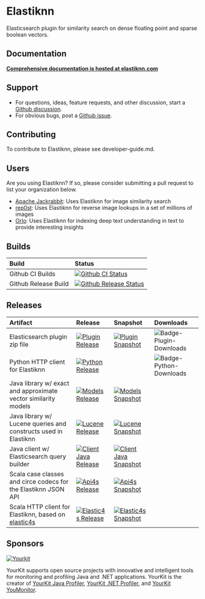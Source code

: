 # Elastiknn

Elasticsearch plugin for similarity search on dense floating point and sparse boolean vectors.

## Documentation

**[Comprehensive documentation is hosted at elastiknn.com](https://elastiknn.com)**

## Support

- For questions, ideas, feature requests, and other discussion, start a [Github discussion](https://github.com/alexklibisz/elastiknn/discussions).
- For obvious bugs, post a [Github issue](https://github.com/alexklibisz/elastiknn/issues).

## Contributing

To contribute to Elastiknn, please see developer-guide.md.

## Users

Are you using Elastiknn? If so, please consider submitting a pull request to list your organization below.

- [Apache Jackrabbit](https://jackrabbit.apache.org): Uses Elastiknn for image similarity search
- [rep0st](https://github.com/ReneHollander/rep0st): Uses Elastiknn for reverse image lookups in a set of millions of images
- [Orlo](https://orlo.tech): Uses Elastiknn for indexing deep text understanding in text to provide interesting insights

## Builds

|Build|Status|
|:--|:--|
|Github CI Builds       |[![Github CI Status][Badge-Github-CI]][Link-Github-CI]               |
|Github Release Build   |[![Github Release Status][Badge-Github-Release]][Link-Github-Release]|

## Releases

|Artifact|Release|Snapshot|Downloads|
|:--|:--|:--|:--|
|Elasticsearch plugin zip file                                                                | [![Plugin Release][Badge-Plugin-Release]][Link-Plugin-Release]          | [![Plugin Snapshot][Badge-Plugin-Snapshot]][Link-Plugin-Snapshot]            | ![Badge-Plugin-Downloads] |
|Python HTTP client for Elastiknn                                                             | [![Python Release][Badge-Python-Release]][Link-Python-Release]          |                                                                              | ![Badge-Python-Downloads] |
|Java library w/ exact and approximate vector similarity models                               | [![Models Release][Badge-Models-Release]][Link-Models-Release]          | [![Models Snapshot][Badge-Models-Snapshot]][Link-Models-Snapshot]            |                           |
|Java library w/ Lucene queries and constructs used in Elastiknn                              | [![Lucene Release][Badge-Lucene-Release]][Link-Lucene-Release]          | [![Lucene Snapshot][Badge-Lucene-Snapshot]][Link-Lucene-Snapshot]            |                           |
|Java client w/ Elasticsearch query builder                              | [![Client Java Release][Badge-Client-Java-Release]][Link-Client-Java-Release]          | [![Client Java Snapshot][Badge-Client-Java-Snapshot]][Link-Client-Java-Snapshot]            |                           |
|Scala case classes and circe codecs for the Elastiknn JSON API                               | [![Api4s Release][Badge-Api4s-Release]][Link-Api4s-Release]        	| [![Api4s Snapshot][Badge-Api4s-Snapshot]][Link-Api4s-Snapshot]               |                           |
|Scala HTTP client for Elastiknn, based on [elastic4s](https://github.com/sksamuel/elastic4s) | [![Elastic4s Release][Badge-Elastic4s-Release]][Link-Elastic4s-Release] | [![Elastic4s Snapshot][Badge-Elastic4s-Snapshot]][Link-Elastic4s-Snapshot]   |                           |

## Sponsors

[![Yourkit](https://www.yourkit.com/images/yklogo.png)](https://www.yourkit.com/)

YourKit supports open source projects with innovative and intelligent tools for monitoring and profiling Java and .NET applications.
YourKit is the creator of [YourKit Java Profiler](https://www.yourkit.com/java/profiler/), [YourKit .NET Profiler](https://www.yourkit.com/.net/profiler/), and [YourKit YouMonitor](https://www.yourkit.com/youmonitor/).

<!-- Links -->

[Link-Github-CI]: https://github.com/alexklibisz/elastiknn/actions?query=workflow%3ACI
[Badge-Github-CI]: https://img.shields.io/github/workflow/status/alexklibisz/elastiknn/CI?style=for-the-badge "Github CI Workflow"

[Link-Github-Release]: https://github.com/alexklibisz/elastiknn/actions?query=workflow%3ARelease
[Badge-Github-Release]: https://img.shields.io/github/workflow/status/alexklibisz/elastiknn/Release?style=for-the-badge "Github Release Workflow"

[Link-Plugin-Release]: https://github.com/alexklibisz/elastiknn/releases/latest
[Badge-Plugin-Release]: https://img.shields.io/github/v/release/alexklibisz/elastiknn?style=flat-square "Plugin Release"
[Link-Plugin-Snapshot]: https://github.com/alexklibisz/elastiknn/releases
[Badge-Plugin-Snapshot]: https://img.shields.io/github/v/release/alexklibisz/elastiknn?include_prereleases&style=flat-square "Plugin Snapshot"
[Badge-Plugin-Downloads]: https://img.shields.io/github/downloads/alexklibisz/elastiknn/total?style=flat-square

[Link-Python-Release]: https://pypi.org/project/elastiknn-client/
[Badge-Python-Release]: https://img.shields.io/pypi/v/elastiknn-client?style=flat-square "Python Release"
[Badge-Python-Downloads]: https://img.shields.io/pypi/dm/elastiknn-client?style=flat-square

[Badge-Models-Release]: https://img.shields.io/nexus/r/com.klibisz.elastiknn/models?server=http%3A%2F%2Foss.sonatype.org&style=flat-square "models release"
[Badge-Models-Snapshot]: https://img.shields.io/nexus/s/com.klibisz.elastiknn/models?server=http%3A%2F%2Foss.sonatype.org&style=flat-square "models snapshot"
[Link-Models-Release]: https://search.maven.org/artifact/com.klibisz.elastiknn/models
[Link-Models-Snapshot]: https://oss.sonatype.org/#nexus-search;gav~com.klibisz.elastiknn~models~~~

[Badge-Lucene-Release]: https://img.shields.io/nexus/r/com.klibisz.elastiknn/lucene?server=http%3A%2F%2Foss.sonatype.org&style=flat-square "lucene release"
[Badge-Lucene-Snapshot]: https://img.shields.io/nexus/s/com.klibisz.elastiknn/lucene?server=http%3A%2F%2Foss.sonatype.org&style=flat-square "lucene snapshot"
[Link-Lucene-Release]: https://search.maven.org/artifact/com.klibisz.elastiknn/lucene
[Link-Lucene-Snapshot]: https://oss.sonatype.org/#nexus-search;gav~com.klibisz.elastiknn~lucene~~~

[Badge-Client-Java-Release]: https://img.shields.io/nexus/r/com.klibisz.elastiknn/client-java?server=http%3A%2F%2Foss.sonatype.org&style=flat-square "client java release"
[Badge-Client-Java-Snapshot]: https://img.shields.io/nexus/s/com.klibisz.elastiknn/client-java?server=http%3A%2F%2Foss.sonatype.org&style=flat-square "client java snapshot"
[Link-Client-Java-Release]: https://search.maven.org/artifact/com.klibisz.elastiknn/client-java
[Link-Client-Java-Snapshot]: https://oss.sonatype.org/#nexus-search;gav~com.klibisz.elastiknn~client-java~~~

[Badge-Api4s-Release]: https://img.shields.io/nexus/r/com.klibisz.elastiknn/api4s_2.12?server=http%3A%2F%2Foss.sonatype.org&style=flat-square "api4s_2.12 release"
[Badge-Api4s-Snapshot]: https://img.shields.io/nexus/s/com.klibisz.elastiknn/api4s_2.12?server=http%3A%2F%2Foss.sonatype.org&style=flat-square "api4s_2.12 snapshot"
[Link-Api4s-Release]: https://search.maven.org/artifact/com.klibisz.elastiknn/api4s_2.12
[Link-Api4s-Snapshot]: https://oss.sonatype.org/#nexus-search;gav~com.klibisz.elastiknn~api4s_2.12~~~

[Badge-Elastic4s-Release]: https://img.shields.io/nexus/r/com.klibisz.elastiknn/client-elastic4s_2.12?server=http%3A%2F%2Foss.sonatype.org&style=flat-square "client-elastic4s_2.12 release"
[Badge-Elastic4s-Snapshot]: https://img.shields.io/nexus/s/com.klibisz.elastiknn/client-elastic4s_2.12?server=http%3A%2F%2Foss.sonatype.org&style=flat-square "client-elastic4s_2.12 snapshot"
[Link-Elastic4s-Release]: https://search.maven.org/artifact/com.klibisz.elastiknn/client-elastic4s_2.12
[Link-Elastic4s-Snapshot]: https://oss.sonatype.org/#nexus-search;gav~com.klibisz.elastiknn~client-elastic4s_2.12~~~